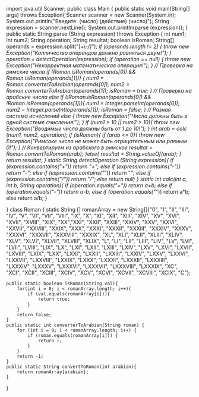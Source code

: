 import java.util.Scanner;
public class Main {
    public static void main(String[] args) throws Exception{
        Scanner scanner = new Scanner(System.in);
        System.out.println("Введите: (число) (действие) (число)");
        String expression = scanner.nextLine();
        System.out.println(parse (expression));
    }
     public static String parse (String expression) throws Exception {
        int num1;
        int num2;
        String operation;
        String resultat;
        boolean isRoman;
        String[] operands = expression.split("[+\\-*/]");
        if (operands.length != 2) {
            throw new Exception("Колличество операндов должно ровняться двум!");
        }
        operation = detectOperation(expression);
        if (operation == null) {
            throw new Exception("Некорректная математическая операция!");
        }
        // Проверка на римские числа
        if (Roman.isRoman(operands[0]) && Roman.isRoman(operands[1])) {
            num1 = Roman.converterToArabian(operands[0]);
            num2 = Roman.converterToArabian(operands[1]);
            isRoman = true;
        }
         // Проверка на арабские числа
        else if (!Roman.isRoman(operands[0]) && !Roman.isRoman(operands[1])){
            num1 = Integer.parseInt(operands[0]);
            num2 = Integer.parseInt(operands[1]);
            isRoman = false;
        }
        // Разная система исчеслений
        else {
            throw new Exception("Числа должны быть в одной системе счисления!");
        }
        if (num1 > 10 || num2 > 10){
            throw new Exception("Вводимые числа должны быть от 1 до 10!");
        }
        int arab = calc (num1, num2, operation);
        if (isRoman){
            if (arab <= 0){
                throw new Exception("Римсоке число не может быть отрицательным или равным 0!");
            }
            // Конвертируем из арабского в римское
            resultat = Roman.convertToRoman(arab);
        }else{
            resultat = String.valueOf(arab);
        }
        return resultat;
    }
    static String detectOperation (String expression){
        if (expression.contains("+")) return "+";
        else if (expression.contains("-")) return "-";
        else if (expression.contains("*")) return "*";
        else if (expression.contains("/")) return "/";
        else return null;
    }
    static int calc(int a, int b, String operation){
        if (operation.equals("+")) return a+b;
        else if (operation.equals("-")) return a-b;
        else if (operation.equals("*")) return a*b;
        else  return a/b;
    }

}
class Roman {
    static String [] romanArray = new String[]{"0", "I", "II", "III", "IV", "V", "VI", "VII", "VIII", "IX", "X", "XI",
            "XII", "XIII", "XIV", "XV", "XVI", "XVII", "XVIII", "XIX", "XX","XXI", "XXII", "XXIII", "XXIV", "XXV",
            "XXVI", "XXVII", "XXVIII", "XXIX", "XXX", "XXXI", "XXXII", "XXXIII", "XXXIV", "XXXV", "XXXVI", "XXXVII",
            "XXXVIII", "XXXIX", "XL", "XLI", "XLII", "XLIII", "XLIV", "XLV", "XLVI", "XLVII", "XLVIII", "XLIX",
            "L", "LI", "LII", "LIII", "LIV", "LV", "LVI", "LVII", "LVIII", "LIX", "LX", "LXI", "LXII", "LXIII",
            "LXIV", "LXV", "LXVI", "LXVII", "LXVIII", "LXIX", "LXX", "LXXI", "LXXII", "LXXIII", "LXXIV", "LXXV", "LXXVI",
            "LXXVII", "LXXVIII", "LXXIX", "LXXX", "LXXXI", "LXXXII", "LXXXIII", "LXXXIV", "LXXXV", "LXXXVI",
            "LXXXVII", "LXXXVIII", "LXXXIX", "XC", "XCI", "XCII", "XCIII", "XCIV", "XCV", "XCVI", "XCVII",
             "XCVIII", "XCIX", "C"};

    public static boolean isRoman(String val){
        for(int i = 0; i < romanArray.length; i++){
            if (val.equals(romanArray[i])){
                return true;
            }
        }
        return false;
    }
    public static int converterToArabian(String roman) {
        for (int i = 0; i < romanArray.length; i++) {
            if (roman.equals(romanArray[i])) {
                return i;
            }
        }
        return -1;
    }
    public static String convertToRoman(int arabian){
        return romanArray[arabian];
    }
}
